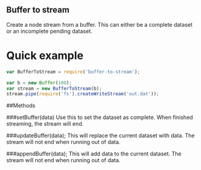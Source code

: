 Buffer to stream 
----------------

Create a node stream from a buffer. This can either be a complete dataset or an incomplete pending dataset.


# Quick example

```javascript
var BufferToStream = require('buffer-to-stream');

var b = new Buffer(100);
var stream = new BufferToStream(b);
stream.pipe(require('fs').createWriteStream('out.dat'));

```

##Methods

###setBuffer(data)
Use this to set the dataset as complete. When finished streaming, the stream will end.

###updateBuffer(data);
This will replace the current dataset with data. The stream will not end when running out of data.

###appendBuffer(data);
This will add data to the current dataset. The stream will not end when running out of data.
